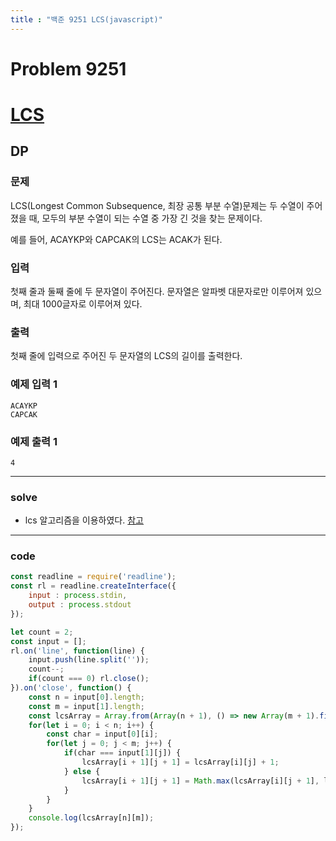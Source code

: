 ```yaml
---
title : "백준 9251 LCS(javascript)"
---
```

# Problem 9251

# [LCS](https://www.acmicpc.net/problem/9251)

## DP

### 문제

LCS(Longest Common Subsequence, 최장 공통 부분 수열)문제는 두 수열이 주어졌을 때, 모두의 부분 수열이 되는 수열 중 가장 긴 것을 찾는 문제이다.

예를 들어, ACAYKP와 CAPCAK의 LCS는 ACAK가 된다.

### 입력

첫째 줄과 둘째 줄에 두 문자열이 주어진다. 문자열은 알파벳 대문자로만 이루어져 있으며, 최대 1000글자로 이루어져 있다.

### 출력

첫째 줄에 입력으로 주어진 두 문자열의 LCS의 길이를 출력한다.

### 예제 입력 1
```
ACAYKP
CAPCAK
```
### 예제 출력 1
```
4
```
---
### solve
- lcs 알고리즘을 이용하였다. [참고](https://velog.io/@emplam27/%EC%95%8C%EA%B3%A0%EB%A6%AC%EC%A6%98-%EA%B7%B8%EB%A6%BC%EC%9C%BC%EB%A1%9C-%EC%95%8C%EC%95%84%EB%B3%B4%EB%8A%94-LCS-%EC%95%8C%EA%B3%A0%EB%A6%AC%EC%A6%98-Longest-Common-Substring%EC%99%80-Longest-Common-Subsequence)
---
###  code

```javascript
const readline = require('readline');
const rl = readline.createInterface({
    input : process.stdin,
    output : process.stdout
});

let count = 2;
const input = [];
rl.on('line', function(line) {
    input.push(line.split(''));    
    count--;
    if(count === 0) rl.close();
}).on('close', function() {
    const n = input[0].length;
    const m = input[1].length;
    const lcsArray = Array.from(Array(n + 1), () => new Array(m + 1).fill(0));
    for(let i = 0; i < n; i++) {
        const char = input[0][i];
        for(let j = 0; j < m; j++) {
            if(char === input[1][j]) {
                lcsArray[i + 1][j + 1] = lcsArray[i][j] + 1;
            } else {
                lcsArray[i + 1][j + 1] = Math.max(lcsArray[i][j + 1], lcsArray[i + 1][j]);
            }
        }
    }
    console.log(lcsArray[n][m]);
});
```